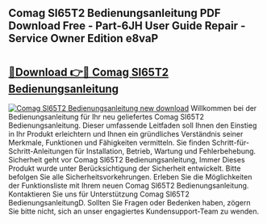 ## Comag Sl65T2 Bedienungsanleitung PDF Download Free - Part-6JH User Guide Repair - Service Owner Edition e8vaP

# <h2><a href="http://df1e42u.blite.top/?on=Comag+Sl65T2+Bedienungsanleitung">🔗Download 👉🔴 Comag Sl65T2 Bedienungsanleitung</a></h2>

[![Comag Sl65T2 Bedienungsanleitung new download](https://i.imgur.com/lujVjoI.png)](http://df1e42u.blite.top/?on=Comag+Sl65T2+Bedienungsanleitung)
Willkommen bei der Bedienungsanleitung für Ihr neu geliefertes Comag Sl65T2 Bedienungsanleitung. Dieser umfassende Leitfaden soll Ihnen den Einstieg in Ihr Produkt erleichtern und Ihnen ein gründliches Verständnis seiner Merkmale, Funktionen und Fähigkeiten vermitteln. Sie finden Schritt-für-Schritt-Anleitungen für Installation, Betrieb, Wartung und Fehlerbehebung. Sicherheit geht vor Comag Sl65T2 Bedienungsanleitung, Immer Dieses Produkt wurde unter Berücksichtigung der Sicherheit entwickelt. Bitte befolgen Sie alle Sicherheitsvorkehrungen. Erleben Sie die Möglichkeiten der Funktionsliste mit Ihrem neuen Comag Sl65T2 Bedienungsanleitung. Kontaktieren Sie uns für Unterstützung Comag Sl65T2 BedienungsanleitungD. Sollten Sie Fragen oder Bedenken haben, zögern Sie bitte nicht, sich an unser engagiertes Kundensupport-Team zu wenden.
